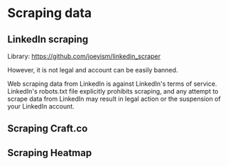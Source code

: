 # Scraping data

## LinkedIn scraping

Library: https://github.com/joeyism/linkedin_scraper

However, it is not legal and account can be easily banned.

Web scraping data from LinkedIn is against LinkedIn's terms of service. LinkedIn's robots.txt file explicitly prohibits
scraping, and any attempt to scrape data from LinkedIn may result in legal action or the suspension of your LinkedIn
account.

## Scraping Craft.co

## Scraping Heatmap

